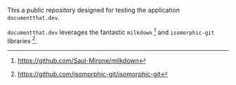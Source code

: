 This a public repository designed for testing the application `documentthat.dev`. 

`documentthat.dev` leverages the fantastic `milkdown` [^1] and `isomorphic-git` libraries [^2].

[^1]: https://github.com/Saul-Mirone/milkdown
[^2]: https://github.com/isomorphic-git/isomorphic-git
